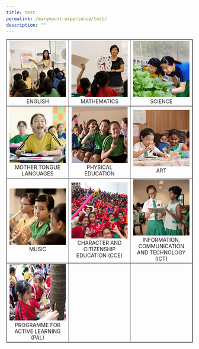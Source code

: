 ```yaml
---
title: test
permalink: /marymount-experience/test/
description: ""
---
```

<table style="border-collapse: collapse; width: 100%;" border="1">
  <tbody>
    <tr>
      <td style="width: 33.3333%; text-align: center;">
        <a href="/marymount-experience/curriculum/english"><img src="/images/c1.jpg" alt="c1"></a> ENGLISH
      </td>
      <td style="width: 33.3333%; text-align: center;">
        <a href="/marymount-experience/curriculum/mathematics/"><img src="/images/c2.jpg" alt="c2"></a> MATHEMATICS
      </td>
      <td style="width: 33.3333%; text-align: center;">
        <a href="/marymount-experience/curriculum/science"><img src="/images/c3.jpg" alt="c3"></a> SCIENCE
      </td>
    </tr>
    <tr>
      <td style="width: 33.3333%; text-align: center;">
        <a href="/marymount-experience/curriculum/mother-tongue-languages"><img src="/images/c4.jpg" alt="c4"></a> MOTHER TONGUE LANGUAGES
      </td>
      <td style="width: 33.3333%; text-align: center;">
        <a href="/marymount-experience/curriculum/physical-education"><img src="/images/c5.jpg" alt="c5"></a> PHYSICAL EDUCATION
      </td>
      <td style="width: 33.3333%; text-align: center;">
        <a href="/marymount-experience/curriculum/aesthetics-art"><img src="/images/c6.jpg" alt="c6"></a> ART
      </td>
    </tr>
    <tr>
      <td style="width: 33.3333%; text-align: center;">
        <a href="/marymount-experience/curriculum/aesthetics-music"><img src="/images/c7.jpg" alt="c7"></a> MUSIC
      </td>
      <td style="width: 33.3333%; text-align: center;">
        <a href="/marymount-experience/curriculum/character-and-citizenship-education-cce"><img src="/images/c8.jpg" alt="c8"></a> CHARACTER AND CITIZENSHIP EDUCATION (CCE)
      </td>
      <td style="width: 33.3333%; text-align: center;">
        <a href="/marymount-experience/curriculum/information-communication-and-technology-ict"><img src="/images/c9.jpg" alt="c9"></a> INFORMATION, COMMUNICATION AND TECHNOLOGY (ICT)
      </td>
    </tr>
    <tr>
      <td style="width: 33.3333%; text-align: center;">
        <a href="/marymount-experience/curriculum/programme-for-active-learning-pal/"><img src="/images/c0.jpg" alt="c0"></a> PROGRAMME FOR ACTIVE LEARNING (PAL)
      </td>
      <td style="width: 33.3333%; text-align: center;">&nbsp;</td>
      <td style="width: 33.3333%; text-align: center;">&nbsp;</td>
    </tr>
  </tbody>
</table>